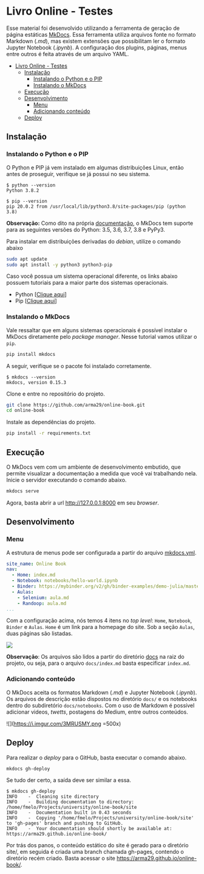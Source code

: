 # Livro Online - Testes

Esse material foi desenvolvido utilizando a ferramenta de geração de página estáticas [MkDocs](https://www.mkdocs.org/#mkdocs). Essa ferramenta utiliza arquivos fonte no formato Markdown (*.md*), mas existem extensões que possibilitam ler o formato Jupyter Notebook (.*ipynb*). A configuração dos plugins, páginas, menus entre outros é feita através de um arquivo YAML. 

- [Livro Online - Testes](#livro-online---testes)
  - [Instalação](#instalação)
    - [Instalando o Python e o PIP](#instalando-o-python-e-o-pip)
    - [Instalando o MkDocs](#instalando-o-mkdocs)
  - [Execução](#execução)
  - [Desenvolvimento](#desenvolvimento)
    - [Menu](#menu)
    - [Adicionando conteúdo](#adicionando-conteúdo)
  - [Deploy](#deploy)


## Instalação

### Instalando o Python e o PIP

O Python e PIP já vem instalado em algumas distribuições Linux, então antes de proseguir, verifique se já possui no seu sistema.

```console
$ python --version
Python 3.8.2
```

```console
$ pip --version
pip 20.0.2 from /usr/local/lib/python3.8/site-packages/pip (python 3.8)
```

**Observação:** Como dito na própria [documentação](https://www.mkdocs.org/#manual-installation), o MkDocs tem suporte para as seguintes versões do Python: 3.5, 3.6, 3.7, 3.8 e PyPy3.

Para instalar em distribuições derivadas do *debian*, utilize o comando abaixo

```bash
sudo apt update
sudo apt install -y python3 python3-pip
```

Caso você possua um sistema operacional diferente, os links abaixo possuem tutoriais para a maior parte dos sistemas operacionais.

* Python [[Clique aqui](https://realpython.com/installing-python/)]
* Pip [[Clique aqui](https://pip.pypa.io/en/stable/installing/)]

### Instalando o MkDocs

Vale ressaltar que em alguns sistemas operacionais é possível instalar o MkDocs diretamente pelo *package manager*. Nesse tutorial vamos utilizar o `pip`.

```bash
pip install mkdocs
```

A seguir, verifique se o pacote foi instalado corretamente.

```console
$ mkdocs --version
mkdocs, version 0.15.3
```
Clone e entre no repositório do projeto.

```bash
git clone https://github.com/arma29/online-book.git
cd online-book
```

Instale as dependências do projeto.

```bash
pip install -r requirements.txt
```

## Execução

O MkDocs vem com um ambiente de desenvolvimento embutido, que permite visualizar a documentação a medida que você vai trabalhando nela. Inicie o servidor executando o comando abaixo.

```bash
mkdocs serve
```

Agora, basta abrir a url http://127.0.0.1:8000 em seu *browser*.

## Desenvolvimento

### Menu

A estrutura de menus pode ser configurada a partir do arquivo [mkdocs.yml](mkdocs.yml).

```yaml
site_name: Online Book
nav: 
  - Home: index.md
  - Notebook: notebooks/hello-world.ipynb 
  - Binder: https://mybinder.org/v2/gh/binder-examples/demo-julia/master?filepath=demo.ipynb
  - Aulas: 
    - Selenium: aula.md
    - Randoop: aula.md
...
```

Com a configuração acima, nós temos 4 itens no *top level*: `Home`, `Notebook`, `Binder` e `Aulas`. `Home` é um link para a homepage do site. Sob a seção `Aulas`, duas páginas são listadas.

![](https://i.imgur.com/5PoZFCD.png)

**Observação**: Os arquivos são lidos a partir do diretório [docs](docs/) na raiz do projeto, ou seja, para o arquivo `docs/index.md` basta especificar `index.md`.

### Adicionando conteúdo

O MkDocs aceita os formatos Markdown (*.md*) e Jupyter Notebook (.*ipynb*). Os arquivos de descrição estão dispostos no diretório `docs/` e os notebooks dentro do subdiretório `docs/notebooks`. Com o uso de Markdown é possível adicionar videos, *twetts*, postagens do Medium, entre outros conteúdos.

![](https://i.imgur.com/3MRUSMY.png =500x)


## Deploy

Para realizar o *deploy* para o GitHub, basta executar o comando abaixo.

```bash
mkdocs gh-deploy
```

Se tudo der certo, a saída deve ser similar a essa.

```console
$ mkdocs gh-deploy
INFO    -  Cleaning site directory 
INFO    -  Building documentation to directory: /home/fmelo/Projects/university/online-book/site 
INFO    -  Documentation built in 0.43 seconds 
INFO    -  Copying '/home/fmelo/Projects/university/online-book/site' to 'gh-pages' branch and pushing to GitHub. 
INFO    -  Your documentation should shortly be available at: https://arma29.github.io/online-book/ 
```

Por trás dos panos, o conteúdo estático do site é gerado para o diretório site/, em seguida é criada uma branch chamada gh-pages, contendo o diretório recém criado. Basta acessar o site https://arma29.github.io/online-book/.